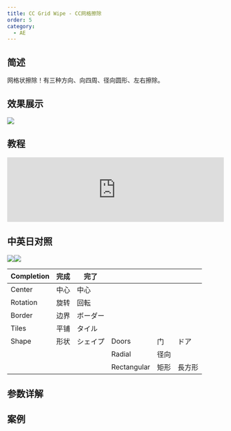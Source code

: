 ```yaml
---
title: CC Grid Wipe - CC网格擦除
order: 5
category:
  - AE
---
```


## 简述

网格状擦除！有三种方向、向四周、径向圆形、左右擦除。

## 效果展示

![](https://cdn.yuelili.com/20220103202550.png)

## 教程

<iframe src="https://player.bilibili.com/player.html?bvid=BV1e34y1X7Vj&page=62&high_quality=1" width="100%" allowfullscreen="allowfullscreen" frameborder="0"></iframe>

## 中英日对照

![](https://mir.yuelili.com/wp-content/uploads/user/AE/effects/AE-Effects-Transition-CC_Grid_Wipe.png)![](https://mir.yuelili.com/wp-content/uploads/user/AE/effects/AE-Effects-Transition-CC_Grid_Wipe_cn.png)

| Completion | 完成 | 完了     |             |      |        |
| ---------- | ---- | -------- | ----------- | ---- | ------ |
| Center     | 中心 | 中心     |             |      |        |
| Rotation   | 旋转 | 回転     |             |      |        |
| Border     | 边界 | ボーダー |             |      |        |
| Tiles      | 平铺 | タイル   |             |      |        |
| Shape      | 形状 | シェイプ | Doors       | 门   | ドア   |
|            |      |          | Radial      | 径向 |        |
|            |      |          | Rectangular | 矩形 | 長方形 |

## 参数详解

## 案例
